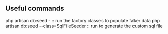 ## Useful commands
php artisan db:seed - :: run the factory classes to populate faker data
php artisan db:seed --class=SqlFileSeeder :: run to generate the custom sql file 
